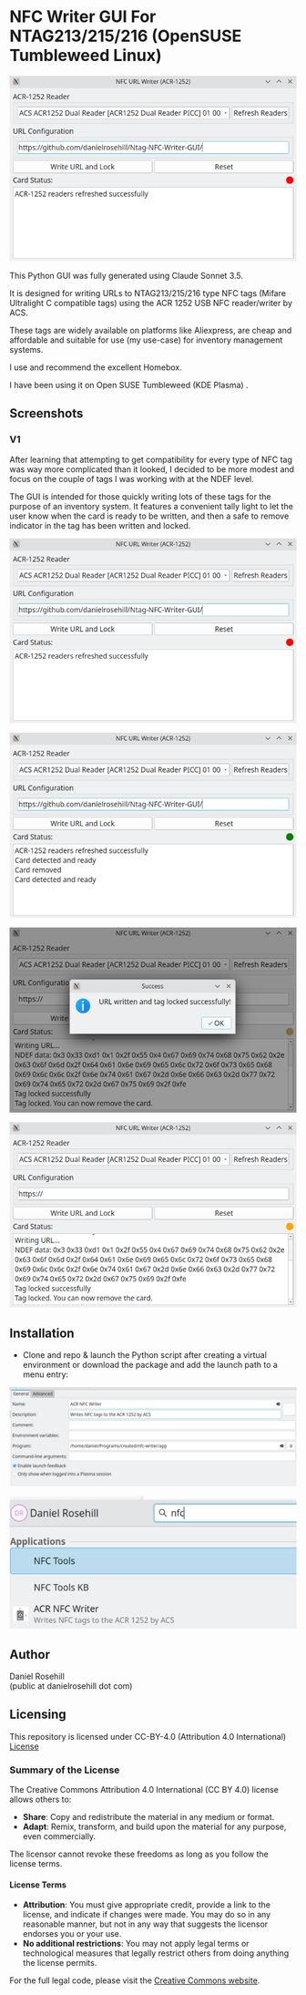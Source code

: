 # NFC Writer GUI For NTAG213/215/216 (OpenSUSE Tumbleweed Linux)

![alt text](screenshots/v1/1.png)

This Python GUI was fully generated using Claude Sonnet 3.5. 

It is designed for writing URLs to NTAG213/215/216 type NFC tags (Mifare Ultralight C compatible tags) using the ACR 1252 USB NFC reader/writer by ACS.

These tags are widely available on platforms like Aliexpress, are cheap and affordable and suitable for use (my use-case) for inventory management systems.

I use and recommend the excellent Homebox.

I have been using it on Open SUSE Tumbleweed (KDE Plasma) .

## Screenshots

### V1

After learning that attempting to get compatibility for every type of NFC tag was way more complicated than it looked, I decided to be more modest and focus on the couple of tags I was working with at the NDEF level.

The GUI is intended for those quickly writing lots of these tags for the purpose of an inventory system. It features a convenient tally light to let the user know when the card is ready to be written, and then a safe to remove indicator in the tag has been written and locked.

![alt text](screenshots/v1/1.png)

![alt text](screenshots/v1/2.png)

![alt text](screenshots/v1/3.png)

![alt text](screenshots/v1/4.png)

## Installation

- Clone and repo & launch the Python script after creating a virtual environment or download the package and add the launch path to a menu entry:

![alt text](screenshots/installation/1.png)

![alt text](screenshots/installation/2.png)

 
## Author

Daniel Rosehill  
(public at danielrosehill dot com)

## Licensing

This repository is licensed under CC-BY-4.0 (Attribution 4.0 International) 
[License](https://creativecommons.org/licenses/by/4.0/)

### Summary of the License
The Creative Commons Attribution 4.0 International (CC BY 4.0) license allows others to:
- **Share**: Copy and redistribute the material in any medium or format.
- **Adapt**: Remix, transform, and build upon the material for any purpose, even commercially.

The licensor cannot revoke these freedoms as long as you follow the license terms.

#### License Terms
- **Attribution**: You must give appropriate credit, provide a link to the license, and indicate if changes were made. You may do so in any reasonable manner, but not in any way that suggests the licensor endorses you or your use.
- **No additional restrictions**: You may not apply legal terms or technological measures that legally restrict others from doing anything the license permits.

For the full legal code, please visit the [Creative Commons website](https://creativecommons.org/licenses/by/4.0/legalcode).